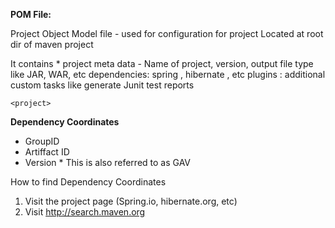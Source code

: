 **POM File:**

Project Object Model file - used for configuration for project 
Located at root dir of maven project


It contains *
project meta data - Name of project, version, output file type like JAR, WAR, etc
dependencies: spring , hibernate , etc
plugins : additional custom tasks like generate Junit test reports




```
<project> 
```

**Dependency Coordinates**
* GroupID
* Artiffact ID
* Version *<optional> 
This is also referred to as GAV


How to find Dependency Coordinates

1. Visit the project page (Spring.io, hibernate.org, etc)
2. Visit http://search.maven.org <easiestapproach>